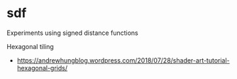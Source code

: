 # sdf

Experiments using signed distance functions

Hexagonal tiling
- https://andrewhungblog.wordpress.com/2018/07/28/shader-art-tutorial-hexagonal-grids/


